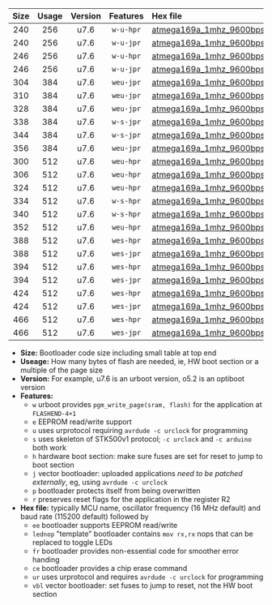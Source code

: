 |Size|Usage|Version|Features|Hex file|
|:-:|:-:|:-:|:-:|:--|
|240|256|u7.6|`w-u-hpr`|[atmega169a_1mhz_9600bps_ur.hex](https://raw.githubusercontent.com/stefanrueger/urboot/main//atmega169a_1mhz_9600bps_ur.hex)|
|240|256|u7.6|`w-u-jpr`|[atmega169a_1mhz_9600bps_ur_vbl.hex](https://raw.githubusercontent.com/stefanrueger/urboot/main//atmega169a_1mhz_9600bps_ur_vbl.hex)|
|246|256|u7.6|`w-u-hpr`|[atmega169a_1mhz_9600bps_lednop_ur.hex](https://raw.githubusercontent.com/stefanrueger/urboot/main//atmega169a_1mhz_9600bps_lednop_ur.hex)|
|246|256|u7.6|`w-u-jpr`|[atmega169a_1mhz_9600bps_lednop_ur_vbl.hex](https://raw.githubusercontent.com/stefanrueger/urboot/main//atmega169a_1mhz_9600bps_lednop_ur_vbl.hex)|
|304|384|u7.6|`weu-jpr`|[atmega169a_1mhz_9600bps_ee_ur_vbl.hex](https://raw.githubusercontent.com/stefanrueger/urboot/main//atmega169a_1mhz_9600bps_ee_ur_vbl.hex)|
|310|384|u7.6|`weu-jpr`|[atmega169a_1mhz_9600bps_ee_lednop_ur_vbl.hex](https://raw.githubusercontent.com/stefanrueger/urboot/main//atmega169a_1mhz_9600bps_ee_lednop_ur_vbl.hex)|
|328|384|u7.6|`weu-jpr`|[atmega169a_1mhz_9600bps_ee_lednop_fr_ur_vbl.hex](https://raw.githubusercontent.com/stefanrueger/urboot/main//atmega169a_1mhz_9600bps_ee_lednop_fr_ur_vbl.hex)|
|338|384|u7.6|`w-s-jpr`|[atmega169a_1mhz_9600bps_vbl.hex](https://raw.githubusercontent.com/stefanrueger/urboot/main//atmega169a_1mhz_9600bps_vbl.hex)|
|344|384|u7.6|`w-s-jpr`|[atmega169a_1mhz_9600bps_lednop_vbl.hex](https://raw.githubusercontent.com/stefanrueger/urboot/main//atmega169a_1mhz_9600bps_lednop_vbl.hex)|
|356|384|u7.6|`weu-jpr`|[atmega169a_1mhz_9600bps_ee_lednop_fr_ce_ur_vbl.hex](https://raw.githubusercontent.com/stefanrueger/urboot/main//atmega169a_1mhz_9600bps_ee_lednop_fr_ce_ur_vbl.hex)|
|300|512|u7.6|`weu-hpr`|[atmega169a_1mhz_9600bps_ee_ur.hex](https://raw.githubusercontent.com/stefanrueger/urboot/main//atmega169a_1mhz_9600bps_ee_ur.hex)|
|306|512|u7.6|`weu-hpr`|[atmega169a_1mhz_9600bps_ee_lednop_ur.hex](https://raw.githubusercontent.com/stefanrueger/urboot/main//atmega169a_1mhz_9600bps_ee_lednop_ur.hex)|
|324|512|u7.6|`weu-hpr`|[atmega169a_1mhz_9600bps_ee_lednop_fr_ur.hex](https://raw.githubusercontent.com/stefanrueger/urboot/main//atmega169a_1mhz_9600bps_ee_lednop_fr_ur.hex)|
|334|512|u7.6|`w-s-hpr`|[atmega169a_1mhz_9600bps.hex](https://raw.githubusercontent.com/stefanrueger/urboot/main//atmega169a_1mhz_9600bps.hex)|
|340|512|u7.6|`w-s-hpr`|[atmega169a_1mhz_9600bps_lednop.hex](https://raw.githubusercontent.com/stefanrueger/urboot/main//atmega169a_1mhz_9600bps_lednop.hex)|
|352|512|u7.6|`weu-hpr`|[atmega169a_1mhz_9600bps_ee_lednop_fr_ce_ur.hex](https://raw.githubusercontent.com/stefanrueger/urboot/main//atmega169a_1mhz_9600bps_ee_lednop_fr_ce_ur.hex)|
|388|512|u7.6|`wes-hpr`|[atmega169a_1mhz_9600bps_ee.hex](https://raw.githubusercontent.com/stefanrueger/urboot/main//atmega169a_1mhz_9600bps_ee.hex)|
|388|512|u7.6|`wes-jpr`|[atmega169a_1mhz_9600bps_ee_vbl.hex](https://raw.githubusercontent.com/stefanrueger/urboot/main//atmega169a_1mhz_9600bps_ee_vbl.hex)|
|394|512|u7.6|`wes-hpr`|[atmega169a_1mhz_9600bps_ee_lednop.hex](https://raw.githubusercontent.com/stefanrueger/urboot/main//atmega169a_1mhz_9600bps_ee_lednop.hex)|
|394|512|u7.6|`wes-jpr`|[atmega169a_1mhz_9600bps_ee_lednop_vbl.hex](https://raw.githubusercontent.com/stefanrueger/urboot/main//atmega169a_1mhz_9600bps_ee_lednop_vbl.hex)|
|424|512|u7.6|`wes-hpr`|[atmega169a_1mhz_9600bps_ee_lednop_fr.hex](https://raw.githubusercontent.com/stefanrueger/urboot/main//atmega169a_1mhz_9600bps_ee_lednop_fr.hex)|
|424|512|u7.6|`wes-jpr`|[atmega169a_1mhz_9600bps_ee_lednop_fr_vbl.hex](https://raw.githubusercontent.com/stefanrueger/urboot/main//atmega169a_1mhz_9600bps_ee_lednop_fr_vbl.hex)|
|466|512|u7.6|`wes-hpr`|[atmega169a_1mhz_9600bps_ee_lednop_fr_ce.hex](https://raw.githubusercontent.com/stefanrueger/urboot/main//atmega169a_1mhz_9600bps_ee_lednop_fr_ce.hex)|
|466|512|u7.6|`wes-jpr`|[atmega169a_1mhz_9600bps_ee_lednop_fr_ce_vbl.hex](https://raw.githubusercontent.com/stefanrueger/urboot/main//atmega169a_1mhz_9600bps_ee_lednop_fr_ce_vbl.hex)|

- **Size:** Bootloader code size including small table at top end
- **Useage:** How many bytes of flash are needed, ie, HW boot section or a multiple of the page size
- **Version:** For example, u7.6 is an urboot version, o5.2 is an optiboot version
- **Features:**
  + `w` urboot provides `pgm_write_page(sram, flash)` for the application at `FLASHEND-4+1`
  + `e` EEPROM read/write support
  + `u` uses urprotocol requiring `avrdude -c urclock` for programming
  + `s` uses skeleton of STK500v1 protocol; `-c urclock` and `-c arduino` both work
  + `h` hardware boot section: make sure fuses are set for reset to jump to boot section
  + `j` vector bootloader: uploaded applications *need to be patched externally*, eg, using `avrdude -c urclock`
  + `p` bootloader protects itself from being overwritten
  + `r` preserves reset flags for the application in the register R2
- **Hex file:** typically MCU name, oscillator frequency (16 MHz default) and baud rate (115200 default) followed by
  + `ee` bootloader supports EEPROM read/write
  + `lednop` "template" bootloader contains `mov rx,rx` nops that can be replaced to toggle LEDs
  + `fr` bootloader provides non-essential code for smoother error handing
  + `ce` bootloader provides a chip erase command
  + `ur` uses urprotocol and requires `avrdude -c urclock` for programming
  + `vbl` vector bootloader: set fuses to jump to reset, not the HW boot section
